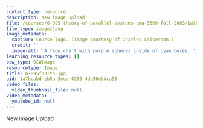 ```yaml
---
content_type: resource
description: New image Upload
file: /courses/6-895-theory-of-parallel-systems-sma-5509-fall-2003/1a7bcabdeb5a3ecd43064db50ebdca58_6-895f03-th.jpg
file_type: image/jpeg
image_metadata:
  caption: Course logo. (Image courtesy of Charles Leiserson.)
  credit: ''
  image-alt: 'A flow chart with purple spheres inside of cyan boxes. '
learning_resource_types: []
ocw_type: OCWImage
resourcetype: Image
title: 6-895f03-th.jpg
uid: 1a7bcabd-eb5a-3ecd-4306-4db50ebdca58
video_files:
  video_thumbnail_file: null
video_metadata:
  youtube_id: null
---
```

New image Upload


